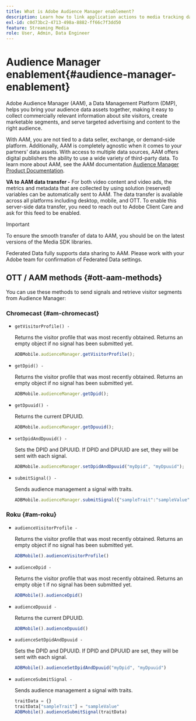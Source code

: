 ```yaml
---
title: What is Adobe Audience Manager enablement?
description: Learn how to link application actions to media tracking data without the need for additional processing rules and custom variables.
exl-id: c0d73bc2-4713-498a-8882-ff66c7f3dd50
feature: Streaming Media
role: User, Admin, Data Engineer
---
```

# Audience Manager enablement{#audience-manager-enablement}

Adobe Audience Manager (AAM), a Data Management Platform (DMP), helps you bring your audience data assets together, making it easy to collect commercially relevant information about site visitors, create marketable segments, and serve targeted advertising and content to the right audience.

With AAM, you are not tied to a data seller, exchange, or demand-side platform. Additionally, AAM is completely agnostic when it comes to your partners’ data assets. With access to multiple data sources, AAM offers digital publishers the ability to use a wide variety of third-party data. To learn more about AAM, see the AAM documentation [Audience Manager Product Documentation](https://experienceleague.adobe.com/docs/audience-manager/user-guide/aam-home.html).

**VA to AAM data transfer -** For both video content and video ads, the metrics and metadata that are collected by using solution (reserved) variables can be automatically sent to AAM. The data transfer is available across all platforms including desktop, mobile, and OTT. To enable this server-side data transfer, you need to reach out to Adobe Client Care and ask for this feed to be enabled.

>[!IMPORTANT]
>
>To ensure the smooth transfer of data to AAM, you should be on the latest versions of the Media SDK libraries.

Federated Data fully supports data sharing to AAM. Please work with your Adobe team for confirmation of Federated Data settings.

## OTT / AAM methods {#ott-aam-methods}

You can use these methods to send signals and retrieve visitor segments from Audience Manager:

### Chromecast {#am-chromecast}

* `getVisitorProfile() -`

   Returns the visitor profile that was most recently obtained. Returns an empty object if no signal has been submitted yet.

   ```js    
   ADBMobile.audienceManager.getVisitorProfile();
   ```

* `getDpid() -`

   Returns the visitor profile that was most recently obtained. Returns an empty object if no signal has been submitted yet.

   ```js    
   ADBMobile.audienceManager.getDpid();
   ```

* `getDpuuid() -`

   Returns the current DPUUID.

   ```js    
   ADBMobile.audienceManager.getDpuuid();
   ```

* `setDpidAndDpuuid() -`

   Sets the DPID and DPUUID. If DPID and DPUUID are set, they will be sent with each signal.

   ```js    
   ADBMobile.audienceManager.setDpidAndDpuuid("myDpid", "myDpuuid");
   ```

* `submitSignal() -`

   Sends audience management a signal with traits.

   ```js
   ADBMobile.audienceManager.submitSignal({"sampleTrait":"sampleValue"});
   ```

### Roku {#am-roku}

* `audienceVisitorProfile -`

   Returns the visitor profile that was most recently obtained. Returns an empty object if no signal has been submitted yet.

   ```js    
   ADBMobile().audienceVisitorProfile()
   ```

* `audienceDpid -`

   Returns the visitor profile that was most recently obtained. Returns an empty obje t if no signal has been submitted yet.

   ```js    
   ADBMobile().audienceDpid()
   ```

* `audienceDpuuid -`

   Returns the current DPUUID.

   ```js    
   ADBMobile().audienceDpuuid()
   ```

* `audienceSetDpidAndDpuuid -`

   Sets the DPID and DPUUID. If DPID and DPUUID are set, they will be sent with each signal.

   ```js    
   ADBMobile().audienceSetDpidAndDpuuid("myDpid", "myDpuuid")
   ```

* `audienceSubmitSignal -`

   Sends audience management a signal with traits.

   ```js    
   traitData = {}
   traitData["sampleTrait"] = "sampleValue"
   ADBMobile().audienceSubmitSignal(traitData)
   ```

